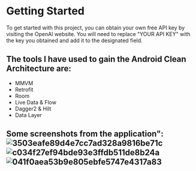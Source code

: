 # Getting Started

To get started with this project, you can obtain your own free API key by visiting the OpenAI website. You will need to replace "YOUR API KEY" with the key you obtained and add it to the designated field. 

## The tools I have used to gain the Android Clean Architecture are:

- MMVM
- Retrofit
- Room
- Live Data & Flow
- Dagger2 & Hilt
- Data Layer 

## Some screenshots from the application":![3503eafe89d4e7cc7ad328a9816be71c](https://user-images.githubusercontent.com/85438205/233829963-082601f5-873c-4199-a8ce-6c4689adf542.jpg) ![c034f27ef94bde93e3ffdb511de8b24a](https://user-images.githubusercontent.com/85438205/233829971-9fd1a195-50a3-4d10-b398-d1684922857c.jpg) ![041f0aea53b9e805ebfe5747e4317a83](https://user-images.githubusercontent.com/85438205/233829973-d8c52a15-490a-4c6d-b45c-7732fe36042b.jpg)


